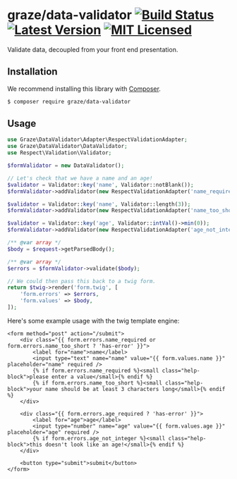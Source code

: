 # graze/data-validator [![Build Status][ico-build]][travis] [![Latest Version][ico-package]][package] [![MIT Licensed][ico-license]][license]

<!-- Links -->
[travis]: https://travis-ci.org/graze/data-validator
[package]: https://packagist.org/packages/graze/data-validator
[license]: https://github.com/graze/data-validator/blob/master/LICENSE

<!-- Images -->
[ico-license]: https://img.shields.io/packagist/l/graze/data-validator.svg
[ico-package]: https://img.shields.io/packagist/v/graze/data-validator.svg
[ico-build]: https://img.shields.io/travis/graze/data-validator/master.svg

Validate data, decoupled from your front end presentation.

## Installation

We recommend installing this library with [Composer](https://getcomposer.org).

```bash
$ composer require graze/data-validator
```

## Usage

```php
use Graze\DataValidator\Adapter\RespectValidationAdapter;
use Graze\DataValidator\DataValidator;
use Respect\Validation\Validator;

$formValidator = new DataValidator();

// Let's check that we have a name and an age!
$validator = Validator::key('name', Validator::notBlank());
$formValidator->addValidator(new RespectValidationAdapter('name_required', $validator));

$validator = Validator::key('name', Validator::length(3));
$formValidator->addValidator(new RespectValidationAdapter('name_too_short', $validator));

$validator = Validator::key('age', Validator::intVal()->min(0));
$formValidator->addValidator(new RespectValidationAdapter('age_not_integer', $validator));

/** @var array */
$body = $request->getParsedBody();

/** @var array */
$errors = $formValidator->validate($body);

// We could then pass this back to a twig form.
return $twig->render('form.twig', [
    'form.errors' => $errors,
    'form.values' => $body,
]);
```

Here's some example usage with the twig template engine:

```twig
<form method="post" action="/submit">
    <div class="{{ form.errors.name_required or form.errors.name_too_short ? 'has-error' }}">
        <label for="name">name</label>
        <input type="text" name="name" value="{{ form.values.name }}" placeholder="name" required />
        {% if form.errors.name_required %}<small class="help-block">please enter a value</small>{% endif %}
        {% if form.errors.name_too_short %}<small class="help-block">your name should be at least 3 characters long</small>{% endif %}
    </div>

    <div class="{{ form.errors.age_required ? 'has-error' }}">
        <label for="age">age</label>
        <input type="number" name="age" value="{{ form.values.age }}" placeholder="age" required />
        {% if form.errors.age_not_integer %}<small class="help-block">this doesn't look like an age!</small>{% endif %}
    </div>

    <button type="submit">submit</button>
</form>
```
